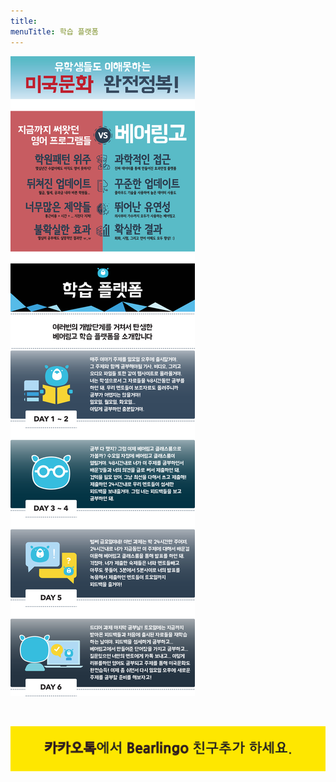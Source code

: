 ```yaml
---
title:
menuTitle: 학습 플랫폼
---
```


![howto](./process.svg)

<br />

[![kktlink](./kktlink.svg)](http://pf.kakao.com/_WTkwC)
